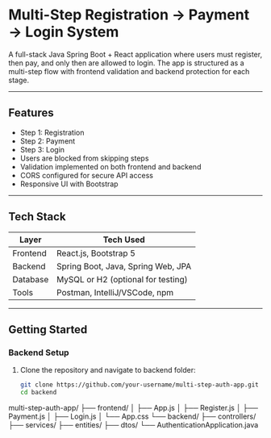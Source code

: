 # Multi-Step Registration → Payment → Login System

A full-stack Java Spring Boot + React application where users must register, then pay, and only then are allowed to login. The app is structured as a multi-step flow with frontend validation and backend protection for each stage.

---

## Features

- Step 1: Registration
- Step 2: Payment
- Step 3: Login
- Users are blocked from skipping steps
- Validation implemented on both frontend and backend
- CORS configured for secure API access
- Responsive UI with Bootstrap

---

## Tech Stack

| Layer      | Tech Used                            |
|------------|----------------------------------------|
| Frontend   | React.js, Bootstrap 5                  |
| Backend    | Spring Boot, Java, Spring Web, JPA     |
| Database   | MySQL or H2 (optional for testing)     |
| Tools      | Postman, IntelliJ/VSCode, npm          |

---

## Getting Started

### Backend Setup

1. Clone the repository and navigate to backend folder:

   ```bash
   git clone https://github.com/your-username/multi-step-auth-app.git
   cd backend

multi-step-auth-app/
├── frontend/
│   ├── App.js
│   ├── Register.js
│   ├── Payment.js
│   ├── Login.js
│   └── App.css
└── backend/
    ├── controllers/
    ├── services/
    ├── entities/
    ├── dtos/
    └── AuthenticationApplication.java
